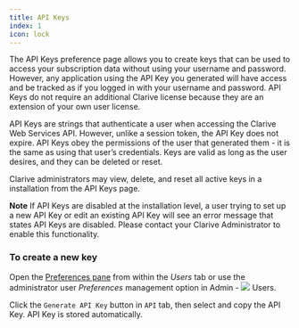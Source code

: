 ```yaml
---
title: API Keys
index: 1
icon: lock
---
```


The API Keys preference page allows you to create keys that can be used to access your subscription data without using
your username and password. However, any application using the API Key you generated will have access and be tracked as
if you logged in with your username and password. API Keys do not require an additional Clarive license because they are
an extension of your own user license.

API Keys are strings that authenticate a user when accessing the Clarive Web Services API. However, unlike a session
token, the API Key does not expire. API Keys obey the permissions of the user that generated them - it is the same as
using that user’s credentials. Keys are valid as long as the user desires, and they can be deleted or reset.

Clarive administrators may view, delete, and reset all active keys in a installation from the API Keys page.

<p class="help-note"> <b>Note</b> If API Keys are disabled at the installation level, a user trying to set up a new API
Key or edit an existing API Key will see an error message that states API Keys are disabled. Please contact your Clarive
Administrator to enable this functionality.  </p>

### To create a new key

Open the [Preferences pane](/getting-started/prefs) from within the *Users* tab or use the administrator user
*Preferences* management option in Admin - ![](/static/images/icons/user.svg) Users.

Click the `Generate API Key` button in `API` tab, then select and copy the API Key. API Key is stored automatically.
